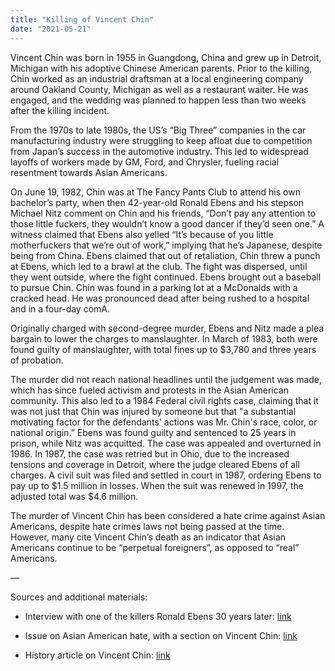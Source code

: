 ```yaml
---
title: "Killing of Vincent Chin"
date: "2021-05-21"
---
```


Vincent Chin was born in 1955 in Guangdong, China and grew up in Detroit, Michigan with his adoptive Chinese American parents. Prior to the killing, Chin worked as an industrial draftsman at a local engineering company around Oakland County, Michigan as well as a restaurant waiter. He was engaged, and the wedding was planned to happen less than two weeks after the killing incident.

From the 1970s to late 1980s, the US’s “Big Three” companies in the car manufacturing industry were struggling to keep afloat due to competition from Japan’s success in the automotive industry. This led to widespread layoffs of workers made by GM, Ford, and Chrysler, fueling racial resentment towards Asian Americans. 

On June 19, 1982, Chin was at The Fancy Pants Club to attend his own bachelor’s party, when then 42-year-old Ronald Ebens and his stepson Michael Nitz comment on Chin and his friends, “Don’t pay any attention to those little fuckers, they wouldn’t know a good dancer if they’d seen one.” A witness claimed that Ebens also yelled “It’s because of you little motherfuckers that we’re out of work,” implying that he’s Japanese, despite being from China. Ebens claimed that out of retaliation, Chin threw a punch at Ebens, which led to a brawl at the club. The fight was dispersed, until they went outside, where the fight continued. Ebens brought out a baseball to pursue Chin. Chin was found in a parking lot at a McDonalds with a cracked head. He was pronounced dead after being rushed to a hospital and in a four-day comA.

Originally charged with second-degree murder, Ebens and Nitz made a plea bargain to lower the charges to manslaughter. In March of 1983, both were found guilty of manslaughter, with total fines up to $3,780 and three years of probation.

The murder did not reach national headlines until the judgement was made, which has since fueled activism and protests in the Asian American community. This also led to a 1984 Federal civil rights case, claiming that it was not just that Chin was injured by someone but that "a substantial motivating factor for the defendants' actions was Mr. Chin's race, color, or national origin.” Ebens was found guilty and sentenced to 25 years in prison, while Nitz was acquitted. The case was appealed and overturned in 1986. In 1987, the case was retried but in Ohio, due to the increased tensions and coverage in Detroit, where the judge cleared Ebens of all charges. A civil suit was filed and settled in court in 1987, ordering Ebens to pay up to $1.5 million in losses. When the suit was renewed in 1997, the adjusted total was $4.6 million. 

The murder of Vincent Chin has been considered a hate crime against Asian Americans, despite hate crimes laws not being passed at the time. However, many cite Vincent Chin’s death as an indicator that Asian Americans continue to be “perpetual foreigners”, as opposed to “real” Americans. 

—

Sources and additional materials:

-   Interview with one of the killers Ronald Ebens 30 years later: [link](https://www.aaldef.org/blog/ronald-ebens-the-man-who-killed-vincent-chin-apologizes-30-years-later/) 
    
-   Issue on Asian American hate, with a section on Vincent Chin: [link](https://static1.squarespace.com/static/5e8e0d3e848b7a506128dddf/t/5e90af3a8f85d4778bca9088/1586540352796/Unnoticed-Struggle.pdf) 
    
-   History article on Vincent Chin: [link](https://www.history.com/news/vincent-chin-murder-asian-american-rights)